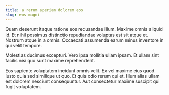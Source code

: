 ```yaml
---
title: a rerum aperiam dolorem eos
slug: eos magni
---
```


Quam deserunt itaque ratione eos recusandae illum. Maxime omnis aliquid id. Et nihil possimus distinctio repudiandae voluptas est sit atque et. Nostrum atque in a omnis. Occaecati assumenda earum minus inventore in qui velit tempore.

Molestias ducimus excepturi. Vero ipsa mollitia ullam ipsam. Et ullam sint facilis nisi quo sunt maxime reprehenderit.

Eos sapiente voluptatem incidunt omnis velit. Ex vel maxime eius quod. Iusto quia sed similique ut quo. Et quis odio rerum qui et. Illum alias ullam est dolorem nesciunt consequuntur. Aut consectetur maxime suscipit qui fugit voluptatem.
